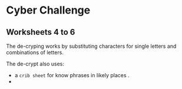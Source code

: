 # Cyber Challenge

## Worksheets 4 to 6

The de-cryping works by substituting characters for 
single letters and combinations of letters.

The de-crypt also uses:   
* a `crib sheet` for know phrases in likely places .  
*    

